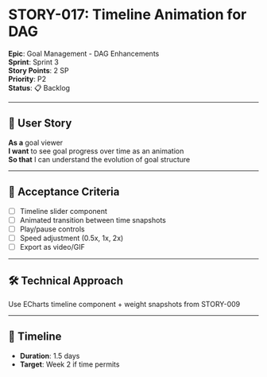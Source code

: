 # STORY-017: Timeline Animation for DAG

**Epic**: Goal Management - DAG Enhancements  
**Sprint**: Sprint 3  
**Story Points**: 2 SP  
**Priority**: P2  
**Status**: 📋 Backlog  

---

## 📖 User Story

**As a** goal viewer  
**I want** to see goal progress over time as an animation  
**So that** I can understand the evolution of goal structure

---

## 🎯 Acceptance Criteria

- [ ] Timeline slider component
- [ ] Animated transition between time snapshots
- [ ] Play/pause controls
- [ ] Speed adjustment (0.5x, 1x, 2x)
- [ ] Export as video/GIF

---

## 🛠️ Technical Approach

Use ECharts timeline component + weight snapshots from STORY-009

---

## 📅 Timeline

- **Duration**: 1.5 days
- **Target**: Week 2 if time permits
